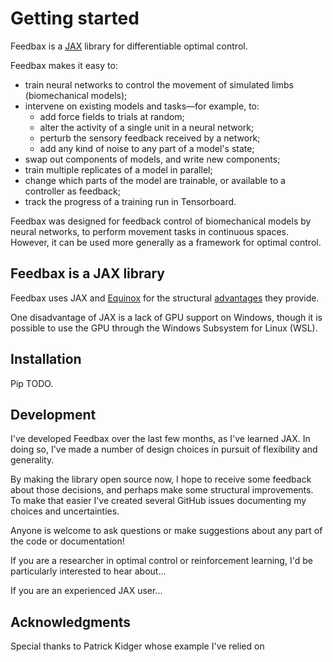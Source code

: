 # Getting started

Feedbax is a [JAX](https://jax.readthedocs.io/en/latest/beginner_guide.html#beginner-guide) library for differentiable optimal control.

Feedbax makes it easy to:

- train neural networks to control the movement of simulated limbs (biomechanical models);
- intervene on existing models and tasks—for example, to:
    - add force fields to trials at random;
    - alter the activity of a single unit in a neural network;
    - perturb the sensory feedback received by a network;
    - add any kind of noise to any part of a model's state;
- swap out components of models, and write new components; 
- train multiple replicates of a model in parallel;
- change which parts of the model are trainable, or available to a controller as feedback;
- track the progress of a training run in Tensorboard.

Feedbax was designed for feedback control of biomechanical models by neural networks, to perform movement tasks in continuous spaces. However, it can be used more generally as a framework for optimal control.

## Feedbax is a JAX library

Feedbax uses JAX and [Equinox](https://docs.kidger.site/equinox/) for the structural [advantages](/feedbax/examples/pytrees/) they provide. 

One disadvantage of JAX is a lack of GPU support on Windows, though it is possible to use the GPU through the Windows Subsystem for Linux (WSL).

## Installation

Pip TODO.

## Development

I've developed Feedbax over the last few months, as I've learned JAX. In doing so, I've made a number of design choices in pursuit of flexibility and generality. 

By making the library open source now, I hope to receive some feedback about those decisions, and perhaps make some structural improvements. To make that easier I've created several GitHub issues documenting my choices and uncertainties. 

Anyone is welcome to ask questions or make suggestions about any part of the code or documentation!

If you are a researcher in optimal control or reinforcement learning, I'd be particularly interested to hear about...

If you are an experienced JAX user...

## Acknowledgments 

Special thanks to Patrick Kidger whose example I've relied on

